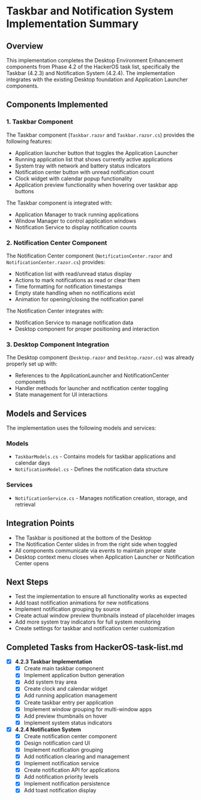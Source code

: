 # Taskbar and Notification System Implementation Summary

## Overview
This implementation completes the Desktop Environment Enhancement components from Phase 4.2 of the HackerOS task list, specifically the Taskbar (4.2.3) and Notification System (4.2.4). The implementation integrates with the existing Desktop foundation and Application Launcher components.

## Components Implemented

### 1. Taskbar Component
The Taskbar component (`Taskbar.razor` and `Taskbar.razor.cs`) provides the following features:
- Application launcher button that toggles the Application Launcher
- Running application list that shows currently active applications
- System tray with network and battery status indicators
- Notification center button with unread notification count
- Clock widget with calendar popup functionality
- Application preview functionality when hovering over taskbar app buttons

The Taskbar component is integrated with:
- Application Manager to track running applications
- Window Manager to control application windows
- Notification Service to display notification counts

### 2. Notification Center Component
The Notification Center component (`NotificationCenter.razor` and `NotificationCenter.razor.cs`) provides:
- Notification list with read/unread status display
- Actions to mark notifications as read or clear them
- Time formatting for notification timestamps
- Empty state handling when no notifications exist
- Animation for opening/closing the notification panel

The Notification Center integrates with:
- Notification Service to manage notification data
- Desktop component for proper positioning and interaction

### 3. Desktop Component Integration
The Desktop component (`Desktop.razor` and `Desktop.razor.cs`) was already properly set up with:
- References to the ApplicationLauncher and NotificationCenter components
- Handler methods for launcher and notification center toggling
- State management for UI interactions

## Models and Services
The implementation uses the following models and services:

### Models
- `TaskbarModels.cs` - Contains models for taskbar applications and calendar days
- `NotificationModel.cs` - Defines the notification data structure

### Services
- `NotificationService.cs` - Manages notification creation, storage, and retrieval

## Integration Points
- The Taskbar is positioned at the bottom of the Desktop
- The Notification Center slides in from the right side when toggled
- All components communicate via events to maintain proper state
- Desktop context menu closes when Application Launcher or Notification Center opens

## Next Steps
- Test the implementation to ensure all functionality works as expected
- Add toast notification animations for new notifications
- Implement notification grouping by source
- Create actual window preview thumbnails instead of placeholder images
- Add more system tray indicators for full system monitoring
- Create settings for taskbar and notification center customization

## Completed Tasks from HackerOS-task-list.md
- [x] **4.2.3 Taskbar Implementation**
  - [x] Create main taskbar component
  - [x] Implement application button generation
  - [x] Add system tray area
  - [x] Create clock and calendar widget
  - [x] Add running application management
  - [x] Create taskbar entry per application
  - [x] Implement window grouping for multi-window apps
  - [x] Add preview thumbnails on hover
  - [x] Implement system status indicators

- [x] **4.2.4 Notification System**
  - [x] Create notification center component
  - [x] Design notification card UI
  - [x] Implement notification grouping
  - [x] Add notification clearing and management
  - [x] Implement notification service
  - [x] Create notification API for applications
  - [x] Add notification priority levels
  - [x] Implement notification persistence
  - [x] Add toast notification display

